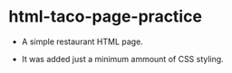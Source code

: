 # html-taco-page-practice

- A simple restaurant HTML page.

- It was added just a minimum ammount of CSS styling.
